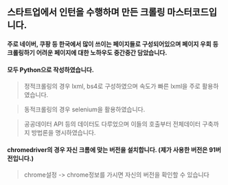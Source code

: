 ## 스타트업에서 인턴을 수행하며 만든 크롤링 마스터코드입니다. 

#### 주로 네이버, 쿠팡 등 한국에서 많이 쓰이는 페이지들로 구성되어있으며 페이지 우회 등 크롤링하기 어려운 페이지에 대한 노하우도 중간중간 담았습니다.
 
#### 모두 Python으로 작성하였습니다.

>   정적크롤링의 경우 lxml, bs4로 구성하였으며 속도가 빠른 lxml을 주로 활용하였습니다.
 
>   동적크롤링의 경우 selenium을 활용하였습니다.  
 
>   공공데이터 API 등의 데이터도 다루었으며 이들의 호출부터 전체데이터 구축까지 방법론을 명시하였습니다.

#### chromedriver의 경우 자신 크롬에 맞는 버전을 설치합니다. (제가 사용한 버전은 91버전입니다.)
> chrome설정 -> chrome정보를 가시면 자신의 버전을 확인할 수 있습니다
